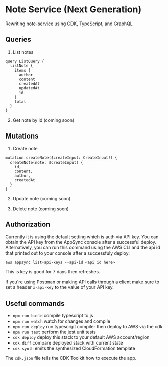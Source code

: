 # Note Service (Next Generation)

Rewriting [note-service](https://github.com/deeheber/note-service) using CDK, TypeScript, and GraphQL

## Queries

1. List notes
```
query ListQuery {
  listNote {
    items {
      author
      content
      createdAt
      updatedAt
      id
    }
    total
  }
}
```

2. Get note by id (coming soon)

## Mutations

1. Create note
```
mutation createNote($createInput: CreateInput!) {
  createNote(note: $createInput) {
    id,
    content,
    author,
    createdAt
  }
}
```

2. Update note (coming soon)

3. Delete note (coming soon)

## Authorization

Currently it is using the default setting which is auth via API key. You can obtain the API key from the AppSync console after a successful deploy. Alternatively, you can run this command using the AWS CLI and the api id that printed out to your console after a successfuly deploy:

```
aws appsync list-api-keys --api-id <api id here>
```

This is key is good for 7 days then refreshes.

If you're using Postman or making API calls through a client make sure to set a header `x-api-key` to the value of your API key.

## Useful commands

 * `npm run build`   compile typescript to js
 * `npm run watch`   watch for changes and compile
 * `npm run deploy`  run typescript compiler then deploy to AWS via the cdk
 * `npm run test`    perform the jest unit tests
 * `cdk deploy`      deploy this stack to your default AWS account/region
 * `cdk diff`        compare deployed stack with current state
 * `cdk synth`       emits the synthesized CloudFormation template

 The `cdk.json` file tells the CDK Toolkit how to execute the app.

